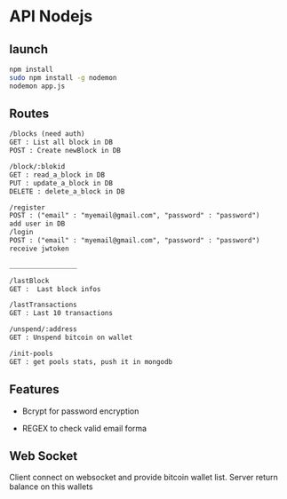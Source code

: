 # API Nodejs

## launch

``` bash
npm install
sudo npm install -g nodemon
nodemon app.js
```

## Routes

```html
/blocks (need auth)
GET : List all block in DB
POST : Create newBlock in DB

/block/:blokid
GET : read_a_block in DB
PUT : update_a_block in DB
DELETE : delete_a_block in DB

/register
POST : ("email" : "myemail@gmail.com", "password" : "password")
add user in DB
/login
POST : ("email" : "myemail@gmail.com", "password" : "password")
receive jwtoken

_________________

/lastBlock
GET :  Last block infos

/lastTransactions
GET : Last 10 transactions

/unspend/:address
GET : Unspend bitcoin on wallet

/init-pools
GET : get pools stats, push it in mongodb
```

## Features

* Bcrypt for password encryption

* REGEX to check valid email forma

## Web Socket

Client connect on websocket and provide bitcoin wallet list.
Server return balance on this wallets